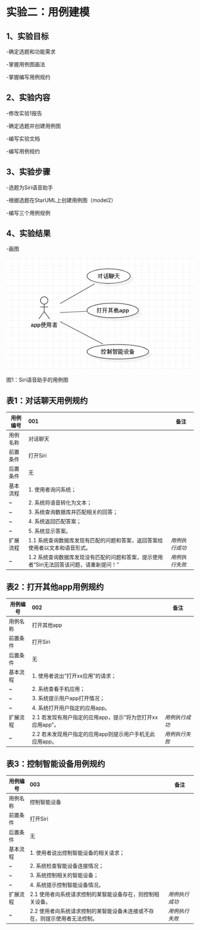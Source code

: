 # 实验二：用例建模

## 1、实验目标
 
-确定选题和功能需求

-掌握用例图画法

-掌握编写用例规约

## 2、实验内容

-修改实验1报告

-确定选题并创建用例图

-编写实验文档

-编写用例规约

## 3、实验步骤

-选题为Siri语音助手

-根据选题在StarUML上创建用例图（model2）

-编写三个用例规例

## 4、实验结果

-画图

![用例图](./model2.jpg)

图1：Siri语音助手的用例图

## 表1：对话聊天用例规约  

 用例编号   | 001 | 备注  
  -|:-|- 
 用例名称   | 对话聊天 |   
 前置条件   |    打开Siri |   
 后置条件   |   无  |   
 基本流程   | 1.	使用者询问系统；  |  
 ~| 2. 系统将语音转化为文本；  |   
 ~| 3.	系统查询数据库并匹配相关的回答；  |   
 ~| 4. 系统返回匹配答案；  |   
 ~| 5. 系统显示答案。  |  
 扩展流程  | 1.1	系统查询数据库发现有匹配的问题和答案，返回答案给使用者以文本和语音形式。|*用例执行成功*  
 ~| 1.2	系统查询数据库发现没有匹配的问题和答案，提示使用者“Siri无法回答该问题，请重新提问！”|  *用例执行失败*
 
 ## 表2：打开其他app用例规约  

 用例编号  | 002| 备注  
 -|:-|-  
 用例名称  | 打开其他app  |   
 前置条件  |  打开Siri  |   
 后置条件  |   无 | 
 基本流程  | 1. 使用者说出“打开xx应用”的请求；  |    
 ~| 2. 系统查看手机应用；  |   
 ~| 3. 系统提示用户app打开情况；  |   
 ~| 4. 系统打开用户指定的应用app。  |   
 扩展流程  |2.1	若发现有用户指定的应用app，提示“将为您打开xx应用app”。  |*用例执行成功*    
 ~|2.2	若未发现用户指定的应用app则提示用户手机无此应用app。 | *用例执行失败*
 
 ## 表3：控制智能设备用例规约  

 用例编号  |003 | 备注  
 -|:-|-  
 用例名称  | 控制智能设备  |   
 前置条件  | 打开Siri   |    
 后置条件  |  无   |   
 基本流程  |1.	使用者说出控制智能设备的相关请求；  |
 ~| 2.	系统检查智能设备连接情况； |   
 ~| 3.	系统控制相关的智能设备； |     
 ~| 4.	系统提示控制智能设备情况。  |  
 扩展流程  | 2.1 使用者向系统请求控制的某智能设备存在，则控制相关设备。  |*用例执行成功* 
  ~|2.2 使用者向系统请求控制的某智能设备未连接或不存在，则提示使用者无法控制。 | *用例执行失败*
